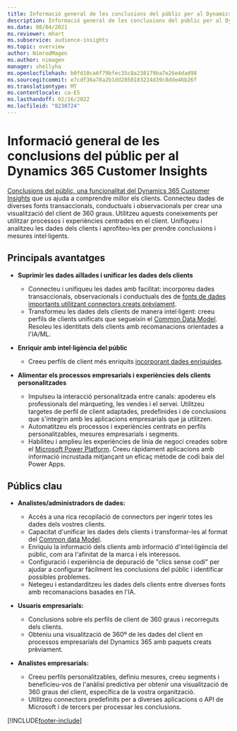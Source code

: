 ```yaml
---
title: Informació general de les conclusions del públic per al Dynamics 365 Customer Insights
description: Informació general de les conclusions del públic per al Dynamics 365 Customer Insights.
ms.date: 08/04/2021
ms.reviewer: mhart
ms.subservice: audience-insights
ms.topic: overview
author: NimrodMagen
ms.author: nimagen
manager: shellyha
ms.openlocfilehash: b0fd10ca6f79bfec35c8a238179ba7e26e4dad98
ms.sourcegitcommit: e7cdf36a78a2b1dd2850183224d39c8dde46b26f
ms.translationtype: MT
ms.contentlocale: ca-ES
ms.lasthandoff: 02/16/2022
ms.locfileid: "8230724"
---
```

# <a name="audience-insights-for-dynamics-365-customer-insights-overview"></a>Informació general de les conclusions del públic per al Dynamics 365 Customer Insights

[Conclusions del públic, una funcionalitat del Dynamics 365 Customer Insights](https://dynamics.microsoft.com/ai/customer-insights/audience-insights-capability/) que us ajuda a comprendre millor els clients. Connecteu dades de diverses fonts transaccionals, conductuals i observacionals per crear una visualització del client de 360 graus. Utilitzeu aquests coneixements per utilitzar processos i experiències centrades en el client. Unifiqueu i analitzeu les dades dels clients i aprofiteu-les per prendre conclusions i mesures intel·ligents.

## <a name="main-benefits"></a>Principals avantatges 

- **Suprimir les dades aïllades i unificar les dades dels clients**

  - Connecteu i unifiqueu les dades amb facilitat: incorporeu dades transaccionals, observacionals i conductuals des de [fonts de dades importants utilitzant connectors creats prèviament](data-sources.md).
  - Transformeu les dades dels clients de manera intel·ligent: creeu perfils de clients unificats que segueixin el [Common Data Model](/common-data-model/). Resoleu les identitats dels clients amb recomanacions orientades a l'IA/ML.

- **Enriquir amb intel·ligència del públic**

  - Creeu perfils de client més enriquits [incorporant dades enriquides](enrichment-hub.md).  

- **Alimentar els processos empresarials i experiències dels clients personalitzades**

  - Impulseu la interacció personalitzada entre canals: apodereu els professionals del màrqueting, les vendes i el servei. Utilitzeu targetes de perfil de client adaptades, predefinides i de conclusions que s'integrin amb les aplicacions empresarials que ja utilitzen.
  - Automatitzeu els processos i experiències centrats en perfils personalitzables, mesures empresarials i segments.
  - Habiliteu i amplieu les experiències de línia de negoci creades sobre el [Microsoft Power Platform](https://powerplatform.microsoft.com/). Creeu ràpidament aplicacions amb informació incrustada mitjançant un eficaç mètode de codi baix del Power Apps.  

## <a name="key-audiences"></a>Públics clau

- **Analistes/administradors de dades:**

  - Accés a una rica recopilació de connectors per ingerir totes les dades dels vostres clients.
  - Capacitat d'unificar les dades dels clients i transformar-les al format del [Common data Model](/common-data-model/).
  - Enriquiu la informació dels clients amb informació d'intel·ligència del públic, com ara l'afinitat de la marca i els interessos.
  - Configuració i experiència de depuració de "clics sense codi" per ajudar a configurar fàcilment les conclusions del públic i identificar possibles problemes.
  - Netegeu i estandarditzeu les dades dels clients entre diverses fonts amb recomanacions basades en l'IA.  

- **Usuaris empresarials:**

  - Conclusions sobre els perfils de client de 360 graus i recorreguts dels clients.
  - Obteniu una visualització de 360º de les dades del client en processos empresarials del Dynamics 365 amb paquets creats prèviament.

- **Analistes empresarials:**

  - Creeu perfils personalitzables, definiu mesures, creeu segments i beneficieu-vos de l'anàlisi predictiva per obtenir una visualització de 360 graus del client, específica de la vostra organització.  
  - Utilitzeu connectors predefinits per a diverses aplicacions o API de Microsoft i de tercers per processar les conclusions.

[!INCLUDE[footer-include](../includes/footer-banner.md)]